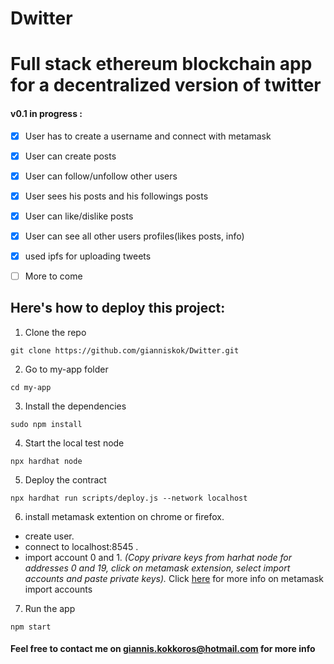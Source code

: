 # Dwitter
# Full stack ethereum blockchain app for a decentralized version of twitter 

#### v0.1 in progress  :

  - [x] User has to create a username and connect with metamask
  - [x] User can create posts
  - [x] User can follow/unfollow other users
  - [x] User sees his posts and his followings posts 
  - [x] User can like/dislike posts
  - [x] User can see all other users profiles(likes posts, info)
  - [x] used ipfs for uploading tweets 
  - [ ] More to come




## __Here's how to deploy this project:__

1. Clone the repo
```shel
git clone https://github.com/gianniskok/Dwitter.git
```
2. Go to my-app folder
```shel
cd my-app
```
3. Install the dependencies
```shel
sudo npm install 
```
4. Start the local test node
```shel
npx hardhat node
```
5. Deploy the contract
```shel
npx hardhat run scripts/deploy.js --network localhost
```
6. install metamask extention on chrome or firefox.
  - create user.
  - connect to localhost:8545 .
  - import account 0 and 1.
  _(Copy privare keys from harhat node for addresses 0 and 19, click on metamask extension, select import accounts and paste private keys)._
  Click [here](https://metamask.zendesk.com/hc/en-us/articles/360015489331-How-to-import-an-Account) for more info on metamask import accounts

7. Run the app
```shel
npm start
```


#### Feel free to contact me on giannis.kokkoros@hotmail.com for more info
